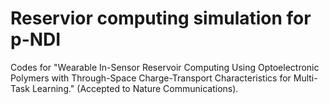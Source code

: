 # Reservior computing simulation for p-NDI

Codes for "Wearable In-Sensor Reservoir Computing Using Optoelectronic Polymers with Through-Space Charge-Transport Characteristics for Multi-Task Learning." (Accepted to Nature Communications).